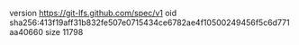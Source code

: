 version https://git-lfs.github.com/spec/v1
oid sha256:413f19aff31b832fe507e0715434ce6782ae4f10500249456f5c6d771aa40660
size 11798
